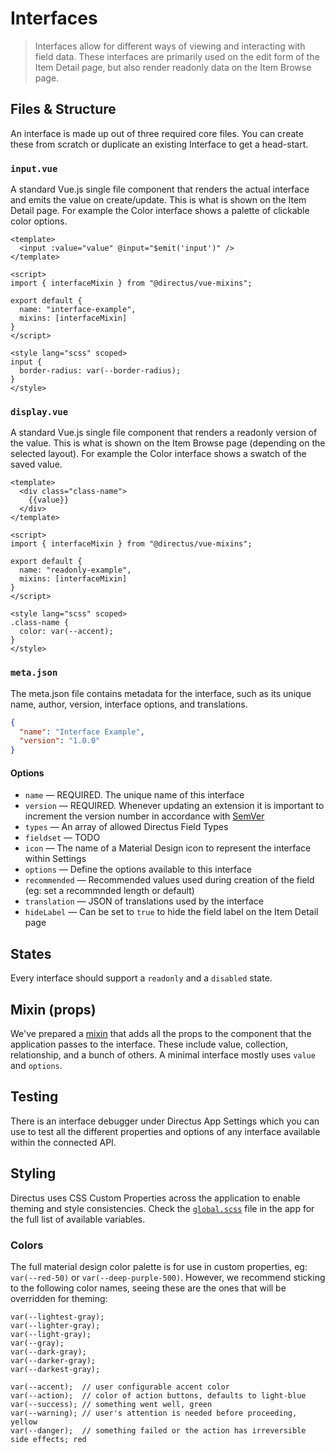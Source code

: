 # Interfaces

> Interfaces allow for different ways of viewing and interacting with field data. These interfaces are primarily used on the edit form of the Item Detail page, but also render readonly data on the Item Browse page.

## Files & Structure

An interface is made up out of three required core files. You can create these from scratch or duplicate an existing Interface to get a head-start.

### `input.vue`

A standard Vue.js single file component that renders the actual interface and emits the value on create/update. This is what is shown on the Item Detail page. For example the Color interface shows a palette of clickable color options.

```vue
<template>
  <input :value="value" @input="$emit('input')" />
</template>

<script>
import { interfaceMixin } from "@directus/vue-mixins";

export default {
  name: "interface-example",
  mixins: [interfaceMixin]
}
</script>

<style lang="scss" scoped>
input {
  border-radius: var(--border-radius);
}
</style>
```

### `display.vue`

A standard Vue.js single file component that renders a readonly version of the value. This is what is shown on the Item Browse page (depending on the selected layout). For example the Color interface shows a swatch of the saved value.

```vue
<template>
  <div class="class-name">
    {{value}}
  </div>
</template>

<script>
import { interfaceMixin } from "@directus/vue-mixins";

export default {
  name: "readonly-example",
  mixins: [interfaceMixin]
}
</script>

<style lang="scss" scoped>
.class-name {
  color: var(--accent);
}
</style>
```

### `meta.json`

The meta.json file contains metadata for the interface, such as its unique name, author, version, interface options, and translations.

```json
{
  "name": "Interface Example",
  "version": "1.0.0"
}
```

#### Options

* `name` — REQUIRED. The unique name of this interface
* `version` — REQUIRED. Whenever updating an extension it is important to increment the version number in accordance with [SemVer](https://semver.org/)
* `types` — An array of allowed Directus Field Types
* `fieldset` — TODO
* `icon` — The name of a Material Design icon to represent the interface within Settings
* `options` — Define the options available to this interface
* `recommended` — Recommended values used during creation of the field (eg: set a recommnded length or default)
* `translation` — JSON of translations used by the interface
* `hideLabel` — Can be set to `true` to hide the field label on the Item Detail page

## States

Every interface should support a `readonly` and a `disabled` state.

## Mixin (props)

We've prepared a [mixin](https://github.com/directus/extension-toolkit/blob/master/mixins/interface.js) that adds all the props to the component that the application passes to the interface. These include value, collection, relationship, and a bunch of others. A minimal interface mostly uses `value` and `options`.

## Testing

There is an interface debugger under Directus App Settings which you can use to test all the different properties and options of any interface available within the connected API.

## Styling

Directus uses CSS Custom Properties across the application to enable theming and style consistencies. Check the [`global.scss`](https://github.com/directus/app/blob/master/src/assets/global.scss) file in the app for the full list of available variables.

### Colors

The full material design color palette is for use in custom properties, eg: `var(--red-50)` or `var(--deep-purple-500)`. However, we recommend sticking to the following color names, seeing these are the ones that will be overridden for theming:

```
var(--lightest-gray);
var(--lighter-gray);
var(--light-gray);
var(--gray);
var(--dark-gray);
var(--darker-gray);
var(--darkest-gray);

var(--accent);  // user configurable accent color
var(--action);  // color of action buttons, defaults to light-blue
var(--success); // something went well, green
var(--warning); // user's attention is needed before proceeding, yellow
var(--danger);  // something failed or the action has irreversible side effects; red
```
